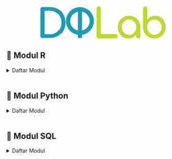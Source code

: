 <br />

<p align="center">
  <a href='https://academy.dqlab.id/main/learn_more'><img src="Gambar/Logo DQLab.png"></a>
</p>

## 📝 Modul R 

<details><summary>Daftar Modul</summary>
  
 + Introduction to Data Science with R [[:books:](https://github.com/bgsdanang/DQLab/blob/main/Belajar/R/Introduction%20to%20Data%20Science%20with%20R.R)]  [[:bookmark_tabs:](https://academy.dqlab.id/certificate/pdf/DQLABBGINRFBCMKR)]
  
  
  
</details><br>

## 📝 Modul Python
<details><summary>Daftar Modul</summary>
+ 
</details><br>

## 📝 Modul SQL
<details><summary>Daftar Modul</summary>
+ 
</details>
